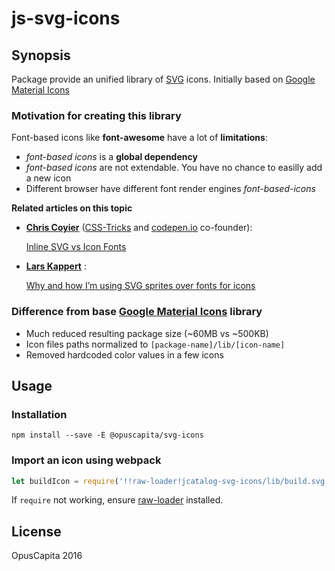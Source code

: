 # js-svg-icons

## Synopsis

Package provide an unified library of [SVG](https://en.wikipedia.org/wiki/Scalable_Vector_Graphics) icons.
Initially based on [Google Material Icons](https://github.com/google/material-design-icons/)

### Motivation for creating this library

Font-based icons like **font-awesome** have a lot of **limitations**:

* *font-based icons* is a **global dependency**
* *font-based icons* are not extendable. You have no chance to easilly add a new icon
* Different browser have different font render engines *font-based-icons* 

**Related articles on this topic**

* **[Chris Coyier](http://chriscoyier.net/about/)** ([CSS-Tricks](https://css-tricks.com/) and [codepen.io](http://codepen.io/) co-founder): 
  
  [Inline SVG vs Icon Fonts](https://css-tricks.com/icon-fonts-vs-svg/)
  
* **[Lars Kappert](https://github.com/webpro)** : 

  [Why and how I’m using SVG sprites over fonts for icons](https://medium.com/@webprolific/why-and-how-i-m-using-svg-over-fonts-for-icons-7241dab890f0#.5bc934hd5)

### Difference from base [Google Material Icons](https://github.com/google/material-design-icons/) library
* Much reduced resulting package size (~60MB vs ~500KB)
* Icon files paths normalized to `[package-name]/lib/[icon-name]`
* Removed hardcoded color values in a few icons

## Usage

### Installation
`npm install --save -E @opuscapita/svg-icons`

### Import an icon using webpack

```js
let buildIcon = require('!!raw-loader!jcatalog-svg-icons/lib/build.svg');
```

If `require` not working, ensure [raw-loader](https://www.npmjs.com/package/raw-loader) installed.

## License

OpusCapita 2016
